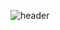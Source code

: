 ![header](https://capsule-render.vercel.app/api?type=Waving&color=auto&height=300&section=header&text=jayking&fontSize=90)
